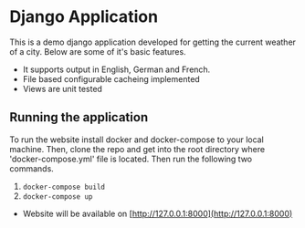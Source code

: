 # Django Application

This is a demo django application developed for getting the current weather of a city. Below are some of it's basic features.

  - It supports output in English, German and French.
  - File based configurable cacheing implemented
  - Views are unit tested

## Running the application

To run the website install docker and docker-compose to your local machine. Then, clone the repo and get into the root directory where 'docker-compose.yml' file is located. Then run the following two commands. 
1. `docker-compose build`
1. `docker-compose up`

  - Website will be available on [http://127.0.0.1:8000](http://127.0.0.1:8000)